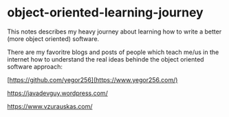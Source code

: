 # object-oriented-learning-journey

This notes describes my heavy journey about learning how to write a better (more object oriented) software.

There are my favoritre blogs and posts of people which teach me/us in the internet how to understand the real ideas behinde the object oriented software approach:

[https://github.com/yegor256](https://www.yegor256.com/)

https://javadevguy.wordpress.com/

https://www.vzurauskas.com/

